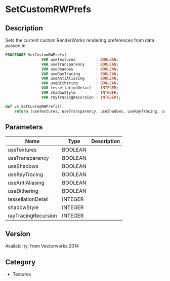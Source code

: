 # SetCustomRWPrefs

## Description
Sets the current custom RenderWorks rendering preferences from data passed in.

```pascal
PROCEDURE SetCustomRWPrefs(
				VAR useTextures         : BOOLEAN;
				VAR useTransparency     : BOOLEAN;
				VAR useShadows          : BOOLEAN;
				VAR useRayTracing       : BOOLEAN;
				VAR useAntiAliasing     : BOOLEAN;
				VAR useDithering        : BOOLEAN;
				VAR tessellationDetail  : INTEGER;
				VAR shadowStyle         : INTEGER;
				VAR rayTracingRecursion : INTEGER);
```

```python
def vs.SetCustomRWPrefs():
    return (useTextures, useTransparency, useShadows, useRayTracing, useAntiAliasing, useDithering, tessellationDetail, shadowStyle, rayTracingRecursion)
```

## Parameters
|Name|Type|Description|
|---|---|---|
|useTextures|BOOLEAN|   |
|useTransparency|BOOLEAN|   |
|useShadows|BOOLEAN|   |
|useRayTracing|BOOLEAN|   |
|useAntiAliasing|BOOLEAN|   |
|useDithering|BOOLEAN|   |
|tessellationDetail|INTEGER|   |
|shadowStyle|INTEGER|   |
|rayTracingRecursion|INTEGER|   |

## Version
Availability: from Vectorworks 2014

## Category
* Textures

